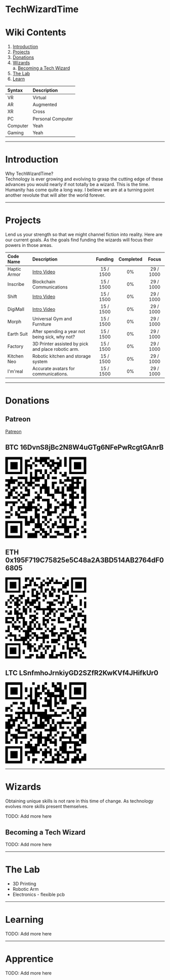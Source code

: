 # TechWizardTime

# Wiki Contents

1. [Introduction](#introduction)<br>
2. [Projects](#projects)<br>
3. [Donations](#donations)<br>
4. [Wizards](#wizards)<br>
    a. [Becoming a Tech Wizard](#becoming-a-tech-wizard)<br>
4. [The Lab](#the-lab)<br>
5. [Learn](#learning)<br>

| Syntax | Description |
| :----------- | :----------- |
| VR | Virtual |
| AR | Augmented |
| XR | Cross |
| PC | Personal Computer |
| Computer | Yeah |
| Gaming | Yeah |

---

# Introduction

Why TechWizardTime? <br>
Technology is ever growing and evolving to grasp the cutting edge of these advances you would nearly if not totally be a wizard. This is the time. Humanity has come quite a long way. I believe we are at a turning point another revolute that will alter the world forever.

---

# Projects

Lend us your strength so that we might channel fiction into reality. Here are our current goals. As the goals find funding the wizards will focus their powers in those areas.

| Code Name | Description | Funding | Completed | Focus |
| :--- | :--- | :---: | :---: | :---: |
| Haptic Armor | [Intro Video](https://www.google.com/) | 15 / 1500 | 0% | 29 / 1000 |
| Inscribe | Blockchain Communications | 15 / 1500 | 0% | 29 / 1000 |
| Shift | [Intro Video](https://www.google.com/) | 15 / 1500 | 0% | 29 / 1000 |
| DigiMall | [Intro Video](https://www.google.com/) | 15 / 1500 | 0% | 29 / 1000 |
| Morph | Universal Gym and Furniture | 15 / 1500 | 0% | 29 / 1000 |
| Earth Suit | After spending a year not being sick, why not? | 15 / 1500 | 0% | 29 / 1000 |
| Factory | 3D Printer assisted by pick and place robotic arm. | 15 / 1500 | 0% | 29 / 1000 |
| Kitchen Neo | Robotic kitchen and storage system | 15 / 1500 | 0% | 29 / 1000 |
| I'm'real | Accurate avatars for communications. | 15 / 1500 | 0% | 29 / 1000 |

---

# Donations

## Patreon

[Patreon](https://www.patreon.com/TechWizardTime)

## BTC 16DvnS8jBc2N8W4uGTg6NFePwRcgtGAnrB

![BTC 16DvnS8jBc2N8W4uGTg6NFePwRcgtGAnrB](images/btc_16DvnS8jBc2N8W4uGTg6NFePwRcgtGAnrB.png)

## ETH 0x195F719C75825e5C48a2A3BD514AB2764dF06805

![ETH 0x195F719C75825e5C48a2A3BD514AB2764dF06805](images/eth_0x195F719C75825e5C48a2A3BD514AB2764dF06805.png)

## LTC LSnfmhoJrnkiyGD2SZfR2KwKVf4JHifkUr0

![LTC LSnfmhoJrnkiyGD2SZfR2KwKVf4JHifkUr0](images/ltc_LSnfmhoJrnkiyGD2SZfR2KwKVf4JHifkUr.png)

---

# Wizards

Obtaining unique skills is not rare in this time of change. As technology evolves more skills present themselves. 

TODO: Add more here

## Becoming a Tech Wizard

TODO: Add more here 

---

# The Lab

- 3D Printing
- Robotic Arm
- Electronics - flexible pcb

---

# Learning

TODO: Add more here 

---

# Apprentice

TODO: Add more here 